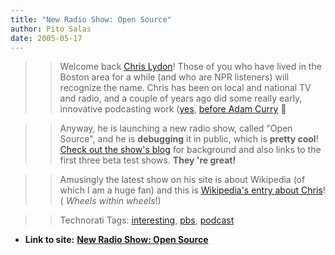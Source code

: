 ```yaml
---
title: "New Radio Show: Open Source"
author: Pito Salas
date: 2005-05-17
---
```



>>

>> Welcome back [Chris
Lydon](<http://en.wikipedia.org/wiki/Christopher_Lydon>)! Those of you who
have lived in the Boston area for a while (and who are NPR listeners) will
recognize the name. Chris has been on local and national TV and radio, and a
couple of years ago did some really early, innovative podcasting work
([yes](<http://en.wikipedia.org/wiki/Podcasting>), [before Adam
Curry](<http://archive.scripting.com/2005/05/14#When:8:02:28AM>) 🙂

>>

>> Anyway, he is launching a new radio show, called "Open Source", and he is
**debugging** it in public, which is **pretty cool**! [Check out the show's
blog](<http://www.radioopensource.org/>) for background and also links to the
first three beta test shows. **They 're great!**

>>

>> Amusingly the latest show on his site is about Wikipedia (of which I am a
huge fan) and this is [Wikipedia's entry about
Chris](<http://en.wikipedia.org/wiki/Christopher_Lydon>)! ( _Wheels within
wheels_!)

>>

>> Technorati Tags: [interesting](<http://technorati.com/tag/interesting>),
[pbs](<http://technorati.com/tag/pbs>),
[podcast](<http://technorati.com/tag/podcast>)


* **Link to site:** **[New Radio Show: Open Source](None)**
